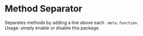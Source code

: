 # Method Separator

Separates methods by adding a line above each `.meta.function`.  
Usage: simply enable or disable this package.
